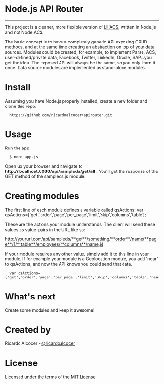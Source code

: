 # Node.js API Router
---
This project is a cleaner, more flexible version of [Lil'ACS](http://lilacs.alcoapps.com), written in Node.js and not Node.ACS.  

The basic concept is to have a completely generic API exposing CRUD methods, and at the same time creating an abstraction on top of your data sources.  Modules could be created, for example, to implement Parse, ACS, user-defined/private data, Facebook, Twitter, LinkedIn, Oracle, SAP...you get the idea.  The exposed API will always be the same, so you only learn it once.  Data source modules are implemented as stand-alone modules.

# Install
Assuming you have Node.js properly installed, create a new folder and clone this repo:

      https://github.com/ricardoalcocer/apirouter.git

# Usage
      
Run the app

      $ node app.js
      
      
Open up your browser and navigate to **http://localhost:8080/api/sampleds/get/all** .  You'll get the response of the GET method of the sampleds.js module.

# Creating modules

The first line of each module defines a variable called qsActions:
      var qsActions=['get','order','page','per_page','limit','skip','columns','table'];
      
These are the actions your module understands.  The client will send these values as value-pairs in the URL like so:

http://yoururl.com/api/sampleds/**get**/something/**order**/name/**page**/1/**table**/employees/**columns**/name,id

If your module requires any other value, simply add it to this line in your module.  If for example your module is a Geolocation module, you add 'near' to qsActions, and now the API knows you could send that data.

      var qsActions=['get','order','page','per_page','limit','skip','columns','table','near'];


# What's next
Create some modules and keep it awesome!

# Created by
Ricardo Alcocer - [@ricardoalcocer](http://twitter.com/ricardoalcocer)

# License
Licensed under the terms of the [MIT License](http://alco.mit-license.org)

